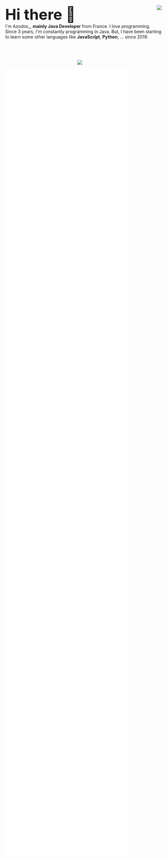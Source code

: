 
<img align="right" src="https://github-readme-stats.vercel.app/api?username=azodox&count_private=true&show_icons=true&hide_border=true" />
<font size="10">
<b>
Hi there 👋
</b>
</font>
<br>
I'm Azodox_, <b>mainly Java Developer</b> from France. I love programming. Since 3 years, I'm constantly programming in Java. But, I have been starting to learn some other languages like <b>JavaScript</b>, <b>Python</b>, ... since 2019.</br>

<p align="center">
	<br>
	<br>
	<br>
	<img src="http://img.shields.io/badge/Discord-%40Luke/Azodox__%236614-7289DA?style=for-the-badge" />
	&nbsp;&nbsp;&nbsp;&nbsp;&nbsp;
</p>
<img align="center" src="/github-metrics.svg" alt="Metrics" width="400">
